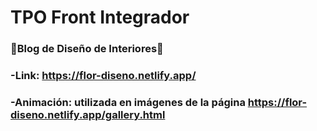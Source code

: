 # TPO Front Integrador
### 💫Blog de Diseño de Interiores💫
### -Link: https://flor-diseno.netlify.app/
### -Animación: utilizada en imágenes de la página https://flor-diseno.netlify.app/gallery.html
